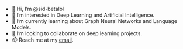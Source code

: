 - 👋 Hi, I’m @sid-betalol
- 👀 I’m interested in Deep Learning and Artificial Intelligence.
- 🌱 I’m currently learning about Graph Neural Networks and Language Models.
- 💞️ I’m looking to collaborate on deep learning projects.
- 📫 Reach me at my [email](betalas5@gmail.com).

<!---
sid-betalol/sid-betalol is a ✨ special ✨ repository because its `README.md` (this file) appears on your GitHub profile.
You can click the Preview link to take a look at your changes.
--->
